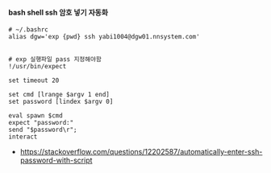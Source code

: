 #### bash shell ssh 암호 넣기 자동화

```
# ~/.bashrc
alias dgw='exp {pwd} ssh yabi1004@dgw01.nnsystem.com'


# exp 실행파일 pass 지정해야함
!/usr/bin/expect

set timeout 20

set cmd [lrange $argv 1 end]
set password [lindex $argv 0]

eval spawn $cmd
expect "password:"
send "$password\r";
interact

```

* https://stackoverflow.com/questions/12202587/automatically-enter-ssh-password-with-script
